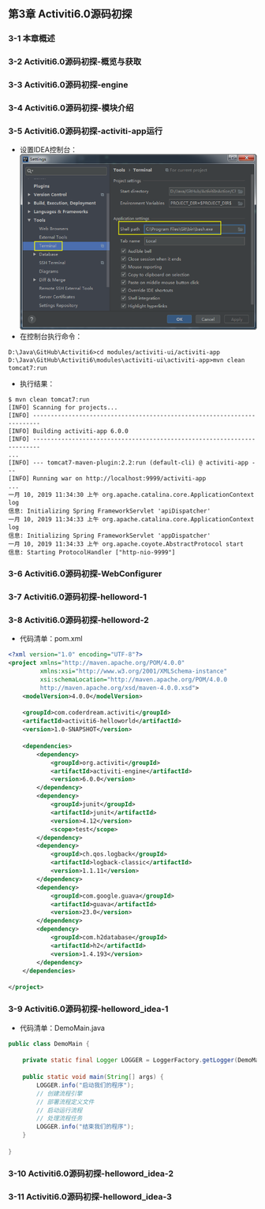 

## 第3章 Activiti6.0源码初探
### 3-1  本章概述
### 3-2  Activiti6.0源码初探-概览与获取
### 3-3  Activiti6.0源码初探-engine
### 3-4  Activiti6.0源码初探-模块介绍
### 3-5  Activiti6.0源码初探-activiti-app运行
- 设置IDEA控制台：
![](images\01_IDEA_Setting_Terminal.png)
- 在控制台执行命令：
```
D:\Java\GitHub\Activiti6>cd modules/activiti-ui/activiti-app
D:\Java\GitHub\Activiti6\modules\activiti-ui\activiti-app>mvn clean tomcat7:run
```
- 执行结果：
```
$ mvn clean tomcat7:run
[INFO] Scanning for projects...
[INFO] ------------------------------------------------------------------------
[INFO] Building activiti-app 6.0.0
[INFO] ------------------------------------------------------------------------
...
[INFO] --- tomcat7-maven-plugin:2.2:run (default-cli) @ activiti-app ---
[INFO] Running war on http://localhost:9999/activiti-app
...
一月 10, 2019 11:34:30 上午 org.apache.catalina.core.ApplicationContext log
信息: Initializing Spring FrameworkServlet 'apiDispatcher'
一月 10, 2019 11:34:33 上午 org.apache.catalina.core.ApplicationContext log
信息: Initializing Spring FrameworkServlet 'appDispatcher'
一月 10, 2019 11:34:33 上午 org.apache.coyote.AbstractProtocol start
信息: Starting ProtocolHandler ["http-nio-9999"]
```
### 3-6  Activiti6.0源码初探-WebConfigurer
### 3-7  Activiti6.0源码初探-helloword-1
### 3-8  Activiti6.0源码初探-helloword-2

- 代码清单：pom.xml
```xml
<?xml version="1.0" encoding="UTF-8"?>
<project xmlns="http://maven.apache.org/POM/4.0.0"
         xmlns:xsi="http://www.w3.org/2001/XMLSchema-instance"
         xsi:schemaLocation="http://maven.apache.org/POM/4.0.0
         http://maven.apache.org/xsd/maven-4.0.0.xsd">
    <modelVersion>4.0.0</modelVersion>

    <groupId>com.coderdream.activiti</groupId>
    <artifactId>activiti6-helloworld</artifactId>
    <version>1.0-SNAPSHOT</version>

    <dependencies>
        <dependency>
            <groupId>org.activiti</groupId>
            <artifactId>activiti-engine</artifactId>
            <version>6.0.0</version>
        </dependency>
        <dependency>
            <groupId>junit</groupId>
            <artifactId>junit</artifactId>
            <version>4.12</version>
            <scope>test</scope>
        </dependency>
        <dependency>
            <groupId>ch.qos.logback</groupId>
            <artifactId>logback-classic</artifactId>
            <version>1.1.11</version>
        </dependency>
        <dependency>
            <groupId>com.google.guava</groupId>
            <artifactId>guava</artifactId>
            <version>23.0</version>
        </dependency>
        <dependency>
            <groupId>com.h2database</groupId>
            <artifactId>h2</artifactId>
            <version>1.4.193</version>
        </dependency>
    </dependencies>

</project>
```

### 3-9  Activiti6.0源码初探-helloword_idea-1

- 代码清单：DemoMain.java
```java
public class DemoMain {

    private static final Logger LOGGER = LoggerFactory.getLogger(DemoMain.class);

    public static void main(String[] args) {
        LOGGER.info("启动我们的程序");
        // 创建流程引擎
        // 部署流程定义文件
        // 启动运行流程
        // 处理流程任务
        LOGGER.info("结束我们的程序");
    }

}
```
### 3-10  Activiti6.0源码初探-helloword_idea-2
### 3-11  Activiti6.0源码初探-helloword_idea-3